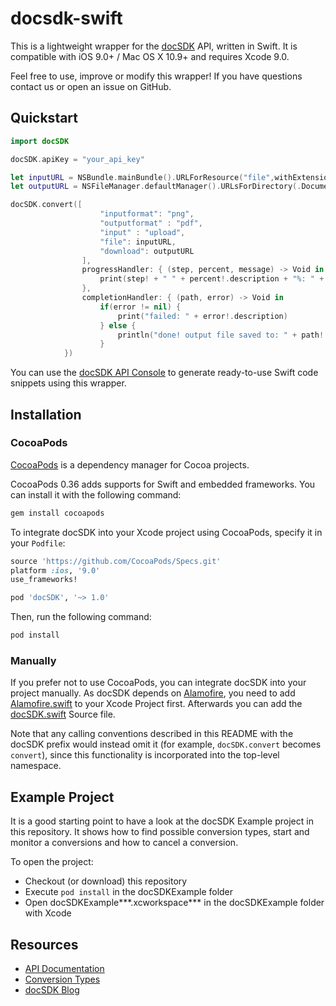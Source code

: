 docsdk-swift
=======================

This is a lightweight wrapper for the [docSDK](https://docSDK.com) API, written in Swift. It is compatible with iOS 9.0+ / Mac OS X 10.9+ and requires Xcode 9.0.

Feel free to use, improve or modify this wrapper! If you have questions contact us or open an issue on GitHub.




## Quickstart

```Swift
import docSDK

docSDK.apiKey = "your_api_key"

let inputURL = NSBundle.mainBundle().URLForResource("file",withExtension: "png")!
let outputURL = NSFileManager.defaultManager().URLsForDirectory(.DocumentDirectory, inDomains: .UserDomainMask)[0] as? NSURL

docSDK.convert([
                    "inputformat": "png",
                    "outputformat" : "pdf",
                    "input" : "upload",
                    "file": inputURL,
                    "download": outputURL
                ],
                progressHandler: { (step, percent, message) -> Void in
                    print(step! + " " + percent!.description + "%: " + message!)
                },
                completionHandler: { (path, error) -> Void in
                    if(error != nil) {
                        print("failed: " + error!.description)
                    } else {
                        println("done! output file saved to: " + path!.description)
                    }   
            })
```

You can use the [docSDK API Console](https://docSDK.com/apiconsole) to generate ready-to-use Swift code snippets using this wrapper.


## Installation


### CocoaPods

[CocoaPods](http://cocoapods.org) is a dependency manager for Cocoa projects.

CocoaPods 0.36 adds supports for Swift and embedded frameworks. You can install it with the following command:

```bash
gem install cocoapods
```

To integrate docSDK into your Xcode project using CocoaPods, specify it in your `Podfile`:

```ruby
source 'https://github.com/CocoaPods/Specs.git'
platform :ios, '9.0'
use_frameworks!

pod 'docSDK', '~> 1.0'
```

Then, run the following command:

```bash
pod install
```

### Manually
If you prefer not to use CocoaPods, you can integrate docSDK into your project manually.
As docSDK depends on [Alamofire](https://github.com/Alamofire/Alamofire), you need to add [Alamofire.swift](https://github.com/Alamofire/Alamofire/blob/master/Source/Alamofire.swift) to your Xcode Project first. Afterwards you can add the [docSDK.swift](https://github.com/docSDK/docSDK-swift/blob/master/Source/docSDK.swift) Source file.

Note that any calling conventions described in this README with the docSDK prefix would instead omit it (for example, ``docSDK.convert`` becomes ``convert``), since this functionality is incorporated into the top-level namespace.


## Example Project

It is a good starting point to have a look at the docSDK Example project in this repository. It shows how to find possible conversion types, start and monitor a conversions and how to cancel a conversion.

To open the project:

* Checkout (or download) this repository
* Execute ``pod install`` in the docSDKExample folder
* Open docSDKExample***.xcworkspace*** in the docSDKExample folder with Xcode

## Resources

* [API Documentation](https://docSDK.com/apidoc)
* [Conversion Types](https://docSDK.com/formats)
* [docSDK Blog](https://docSDK.com/blog)
